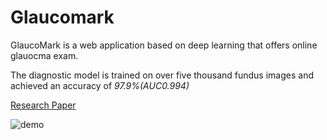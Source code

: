 # Glaucomark
GlaucoMark is a web application based on deep learning that offers online glauocma exam.

The diagnostic model is trained on over five thousand fundus images and achieved an accuracy of *97.9%(AUC0.994)*


[Research Paper](https://s3.us-west-2.amazonaws.com/secure.notion-static.com/0dfa6bd5-879b-4ab5-9a42-5a245a590af0/Glaucomark_research_paper.pdf?X-Amz-Algorithm=AWS4-HMAC-SHA256&X-Amz-Content-Sha256=UNSIGNED-PAYLOAD&X-Amz-Credential=AKIAT73L2G45EIPT3X45%2F20211118%2Fus-west-2%2Fs3%2Faws4_request&X-Amz-Date=20211118T083504Z&X-Amz-Expires=86400&X-Amz-Signature=47b137d5955c95a181da0e80c716fe7c65f01e57a0aa1c286bce301a63c629ed&X-Amz-SignedHeaders=host&response-content-disposition=filename%20%3D%22Glaucomark%2520research%2520paper.pdf%22&x-id=GetObject)

![demo](https://user-images.githubusercontent.com/57343372/135970564-dd9fa4fe-51bd-4e5a-907c-8ffef754526a.gif)
